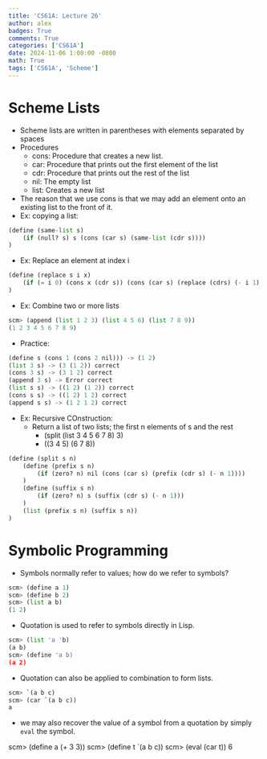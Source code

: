 ```yaml
---
title: 'CS61A: Lecture 26'
author: alex
badges: True
comments: True
categories: ['CS61A']
date: 2024-11-06 1:00:00 -0800
math: True
tags: ['CS61A', 'Scheme']
---
```


# Scheme Lists
- Scheme lists are written in parentheses with elements separated by spaces
- Procedures
    - cons: Procedure that creates a new list.
    - car: Procedure that prints out the first element of the list
    - cdr: Procedure that prints out the rest of the list
    - nil: The empty list
    - list: Creates a new list
- The reason that we use cons is that we may add an element onto an existing list to the front of it.
- Ex: copying a list:


```python
(define (same-list s)
    (if (null? s) s (cons (car s) (same-list (cdr s))))
)
```

- Ex: Replace an element at index i


```python
(define (replace s i x)
    (if (= i 0) (cons x (cdr s)) (cons (car s) (replace (cdrs) (- i 1) s)))
)
```

- Ex: Combine two or more lists


```python
scm> (append (list 1 2 3) (list 4 5 6) (list 7 8 9))
(1 2 3 4 5 6 7 8 9)
```

- Practice:


```python
(define s (cons 1 (cons 2 nil))) -> (1 2)
(list 3 s) -> (3 (1 2)) correct
(cons 3 s) -> (3 1 2) correct
(append 3 s) -> Error correct
(list s s) -> ((1 2) (1 2)) correct
(cons s s) -> ((1 2) 1 2) correct
(append s s) -> (1 2 1 2) correct
```

- Ex: Recursive COnstruction:
    - Return a list of two lists; the first n elements of s and the rest
        - (split (list 3 4 5 6 7 8) 3)
        - ((3 4 5) (6 7 8))


```python
(define (split s n)
    (define (prefix s n)
        (if (zero? n) nil (cons (car s) (prefix (cdr s) (- n 1))))
    )
    (define (suffix s n)
        (if (zero? n) s (suffix (cdr s) (- n 1)))
    )
    (list (prefix s n) (suffix s n))
)
```

# Symbolic Programming
- Symbols normally refer to values; how do we refer to symbols?


```python
scm> (define a 1)
scm> (define b 2)
scm> (list a b)
(1 2)
```

- Quotation is used to refer to symbols directly in Lisp.


```python
scm> (list 'a 'b)
(a b)
scm> (define 'a b)
(a 2)
```

- Quotation can also be applied to combination to form lists.


```python
scm> `(a b c)
scm> (car `(a b c))
a
```

- we may also recover the value of a symbol from a quotation by simply `eval` the symbol.

scm> (define a (+ 3 3))
scm> (define t `(a b c))
scm> (eval (car t))
6
